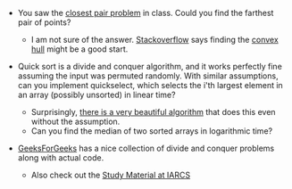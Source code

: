 * You saw the [closest pair problem](https://en.wikipedia.org/wiki/Closest_pair_of_points_problem) in class. Could you find the farthest pair of points?
  * I am not sure of the answer. [Stackoverflow](https://stackoverflow.com/questions/2736290/how-to-find-two-most-distant-points) says finding the [convex hull](https://en.wikipedia.org/wiki/Convex_hull_algorithms) might be a good start.

* Quick sort is a divide and conquer algorithm, and it works perfectly fine assuming the input was permuted randomly. With similar assumptions, can you implement quickselect, which selects the i'th largest element in an array (possibly unsorted) in linear time?
  * Surprisingly, [there is a very beautiful algorithm](https://en.wikipedia.org/wiki/Median_of_medians) that does this even without the assumption.
  * Can you find the median of two sorted arrays in logarithmic time?

* [GeeksForGeeks](https://www.geeksforgeeks.org/divide-and-conquer/) has a nice collection of divide and conquer problems along with actual code.
  * Also check out the [Study Material at IARCS](https://www.iarcs.org.in/inoi/online-study-material/topics/binarysearch.php)
